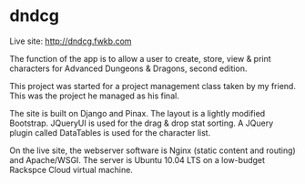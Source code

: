 dndcg
=====

Live site: http://dndcg.fwkb.com

The function of the app is to allow a user to create, store, view & print
characters for Advanced Dungeons & Dragons, second edition.

This project was started for a project management class taken by my friend. 
This was the project he managed as his final. 

The site is built on Django and Pinax. The layout is a lightly modified Bootstrap. 
JQueryUI is used for the drag & drop stat sorting. A JQuery plugin called 
DataTables is used for the character list. 

On the live site, the webserver software is Nginx (static content and routing) 
and Apache/WSGI. The server is Ubuntu 10.04 LTS on a low-budget Rackspce Cloud 
virtual machine.
